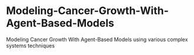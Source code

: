# Modeling-Cancer-Growth-With-Agent-Based-Models
Modeling Cancer Growth With Agent-Based Models using various complex systems techniques

